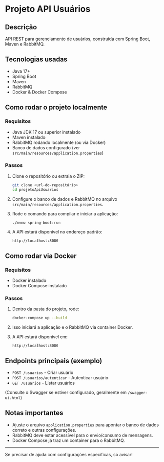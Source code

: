 
# Projeto API Usuários

## Descrição
API REST para gerenciamento de usuários, construída com Spring Boot, Maven e RabbitMQ.

## Tecnologias usadas
- Java 17+
- Spring Boot
- Maven
- RabbitMQ
- Docker & Docker Compose

## Como rodar o projeto localmente

### Requisitos
- Java JDK 17 ou superior instalado
- Maven instalado
- RabbitMQ rodando localmente (ou via Docker)
- Banco de dados configurado (ver `src/main/resources/application.properties`)

### Passos
1. Clone o repositório ou extraia o ZIP:

   ```bash
   git clone <url-do-repositório>
   cd projetoApiUsuarios
   ```

2. Configure o banco de dados e RabbitMQ no arquivo `src/main/resources/application.properties`.

3. Rode o comando para compilar e iniciar a aplicação:

   ```bash
   ./mvnw spring-boot:run
   ```

4. A API estará disponível no endereço padrão:

   ```
   http://localhost:8080
   ```

## Como rodar via Docker

### Requisitos
- Docker instalado
- Docker Compose instalado

### Passos

1. Dentro da pasta do projeto, rode:

   ```bash
   docker-compose up --build
   ```

2. Isso iniciará a aplicação e o RabbitMQ via container Docker.

3. A API estará disponível em:

   ```
   http://localhost:8080
   ```

## Endpoints principais (exemplo)

- `POST /usuarios` - Criar usuário
- `POST /usuarios/autenticar` - Autenticar usuário
- `GET /usuarios` - Listar usuários

(Consulte o Swagger se estiver configurado, geralmente em `/swagger-ui.html`)

## Notas importantes

- Ajuste o arquivo `application.properties` para apontar o banco de dados correto e outras configurações.
- RabbitMQ deve estar acessível para o envio/consumo de mensagens.
- Docker Compose já traz um container para o RabbitMQ.

---

Se precisar de ajuda com configurações específicas, só avisar!
